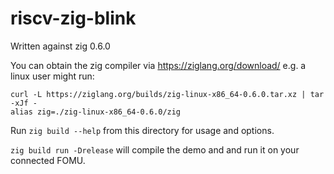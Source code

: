 # riscv-zig-blink

Written against zig 0.6.0

You can obtain the zig compiler via https://ziglang.org/download/
e.g. a linux user might run:
```
curl -L https://ziglang.org/builds/zig-linux-x86_64-0.6.0.tar.xz | tar -xJf -
alias zig=./zig-linux-x86_64-0.6.0/zig
```

Run `zig build --help` from this directory for usage and options.

`zig build run -Drelease` will compile the demo and and run it on your connected FOMU.
